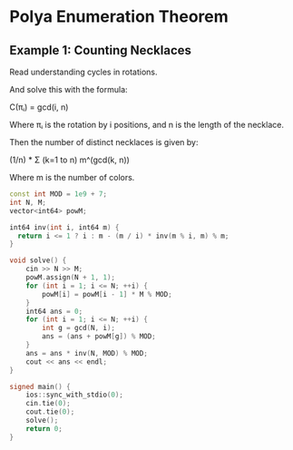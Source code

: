 # Polya Enumeration Theorem

## Example 1: Counting Necklaces

Read understanding cycles in rotations.  

And solve this with the formula: 

C(πᵢ) = gcd(i, n)

Where πᵢ is the rotation by i positions, and n is the length of the necklace. 

Then the number of distinct necklaces is given by: 

(1/n) * Σ (k=1 to n) m^(gcd(k, n))

Where m is the number of colors.

```cpp
const int MOD = 1e9 + 7;
int N, M;
vector<int64> powM;

int64 inv(int i, int64 m) {
  return i <= 1 ? i : m - (m / i) * inv(m % i, m) % m;
}

void solve() {
    cin >> N >> M;
    powM.assign(N + 1, 1);
    for (int i = 1; i <= N; ++i) {
        powM[i] = powM[i - 1] * M % MOD;
    }
    int64 ans = 0;
    for (int i = 1; i <= N; ++i) {
        int g = gcd(N, i);
        ans = (ans + powM[g]) % MOD;
    }
    ans = ans * inv(N, MOD) % MOD;
    cout << ans << endl;
}

signed main() {
    ios::sync_with_stdio(0);
    cin.tie(0);
    cout.tie(0);
    solve();
    return 0;
}
```

